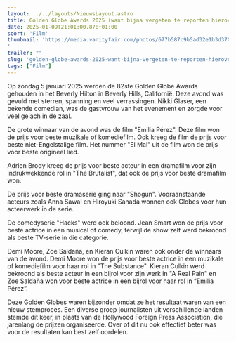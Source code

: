 ```yaml
---
layout: ../../layouts/NieuwsLayout.astro
title: Golden Globe Awards 2025 (want bijna vergeten te reporten hierover)
date: 2025-01-09T21:01:00.878+01:00
soort: 'Film'
thumbnail: 'https://media.vanityfair.com/photos/677b587c9b5ad32e1b3d3709/16:9/w_2000,h_1125,c_limit/golden-globes-2025-winners-list.jpg
'
trailer: ""
slug: 'golden-globe-awards-2025-want-bijna-vergeten-te-reporten-hierover'
tags: ["Film"]
---
```


Op zondag 5 januari 2025 werden de 82ste Golden Globe Awards gehouden in het
Beverly Hilton in Beverly Hills, Californië. Deze avond was gevuld met sterren,
spanning en veel verrassingen. Nikki Glaser, een bekende comedian, was de
gastvrouw van het evenement en zorgde voor veel gelach in de zaal.

De grote winnaar van de avond was de film "Emilia Pérez". Deze film won de prijs
voor beste muzikale of komediefilm. Ook kreeg de film de prijs voor beste
niet-Engelstalige film. Het nummer "El Mal" uit de film won de prijs voor beste
origineel lied.

Adrien Brody kreeg de prijs voor beste acteur in een dramafilm voor zijn
indrukwekkende rol in "The Brutalist", dat ook de prijs voor beste dramafilm
won.

De prijs voor beste dramaserie ging naar "Shogun". Vooraanstaande acteurs zoals
Anna Sawai en Hiroyuki Sanada wonnen ook Globes voor hun acteerwerk in de serie.

De comedyserie "Hacks" werd ook beloond. Jean Smart won de prijs voor beste
actrice in een musical of comedy, terwijl de show zelf werd bekroond als beste
TV-serie in die categorie.

Demi Moore, Zoe Saldaña, en Kieran Culkin waren ook onder de winnaars van de
avond. Demi Moore won de prijs voor beste actrice in een muzikale of komediefilm
voor haar rol in "The Substance". Kieran Culkin werd bekroond als beste acteur
in een bijrol voor zijn werk in "A Real Pain" en Zoe Saldaña won voor beste
actrice in een bijrol voor haar rol in “Emilia Pérez”.

Deze Golden Globes waren bijzonder omdat ze het resultaat waren van een nieuw
stemproces. Een diverse groep journalisten uit verschillende landen stemde dit
keer, in plaats van de Hollywood Foreign Press Association, die jarenlang de
prijzen organiseerde. Over of dit nu ook effectief beter was voor de resultaten
kan best zelf oordelen.